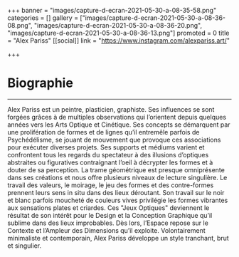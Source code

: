 +++
banner = "images/capture-d-ecran-2021-05-30-a-08-35-58.png"
categories = []
gallery = ["images/capture-d-ecran-2021-05-30-a-08-36-08.png", "images/capture-d-ecran-2021-05-30-a-08-36-20.png", "images/capture-d-ecran-2021-05-30-a-08-36-13.png"]
promoted = 0
title = "Alex Pariss"
[[social]]
link = "https://www.instagram.com/alexpariss.art/"

+++
# Biographie

***

Alex Pariss est un peintre, plasticien, graphiste. Ses influences se sont forgées grâces à de multiples observations qui l’orientent depuis quelques années vers les Arts Optique et Cinétique. Ses concepts se démarquent par une prolifération de formes et de lignes qu’il entremêle parfois de Psychédélisme, se jouant de mouvement que provoque ces associations pour exécuter diverses projets. Ses supports et médiums varient et confrontent tous les regards du spectateur à des illusions d’optiques abstraites ou figuratives contraignant l’oeil à décrypter les formes et à douter de sa perception. La trame géométrique est presque omniprésente dans ses créations et nous offre plusieurs niveaux de lecture singulière. Le travail des valeurs, le moirage, le jeu des formes et des contre-formes prennent leurs sens in situ dans des lieux déroutant. Son travail sur le noir et blanc parfois moucheté de couleurs vives privilégie les formes vibrantes aux sensations plates et criardes. Ces "Jeux Optiques" deviennent le résultat de son intérêt pour le Design et la Conception Graphique qu’il sublime dans des lieux improbables. Dès lors, l’Espace repose sur le Contexte et l’Ampleur des Dimensions qu’il exploite. Volontairement minimaliste et contemporain, Alex Pariss développe un style tranchant, brut et singulier.
